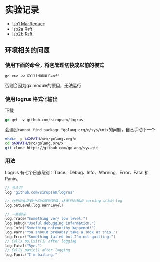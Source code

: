 # 实验记录

- [lab1 MapReduce](doc/Lab1.md)
- [lab2a Raft](doc/Lab2a.md)
- [lab2b Raft](doc/Lab2b.md)

## 环境相关的问题

### 使用下面的命令，将包管理切换成以前的模式

`go env -w GO111MODULE=off`

否则会因为go module的原因，无法运行

### 使用 logrus 格式化输出

下载
```go
go get -v github.com/sirupsen/logrus
```

会遇到`cannot find package "golang.org/x/sys/unix`的问题，自己手动下一个
```sh
mkdir -p $GOPATH/src/golang.org/x
cd $GOPATH/src/golang.org/x
git clone https://github.com/golang/sys.git
```

### 用法

Logrus 有七个日志级别：Trace、Debug、Info、Warning、Error、Fatal 和 Panic。

```go
// 导入包
log "github.com/sirupsen/logrus"

// 在初始化函数中添加限制等级，这里只会输出 warning 以上的 log
log.SetLevel(log.WarnLevel)

// 一些例子
log.Trace("Something very low level.")
log.Debug("Useful debugging information.")
log.Info("Something noteworthy happened!")
log.Warn("You should probably take a look at this.")
log.Error("Something failed but I'm not quitting.")
// Calls os.Exit(1) after logging
log.Fatal("Bye.")
// Calls panic() after logging
log.Panic("I'm bailing.")
```